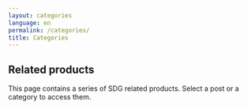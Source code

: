 ```yaml
---
layout: categories
language: en
permalink: /categories/
title: Categories
---
```

## Related products
This page contains a series of SDG related products. Select a post or a category to access them.
